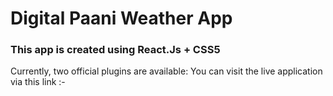 # Digital Paani Weather App
### This app is created using React.Js + CSS5

Currently, two official plugins are available:
You can visit the live application via this link :- 
